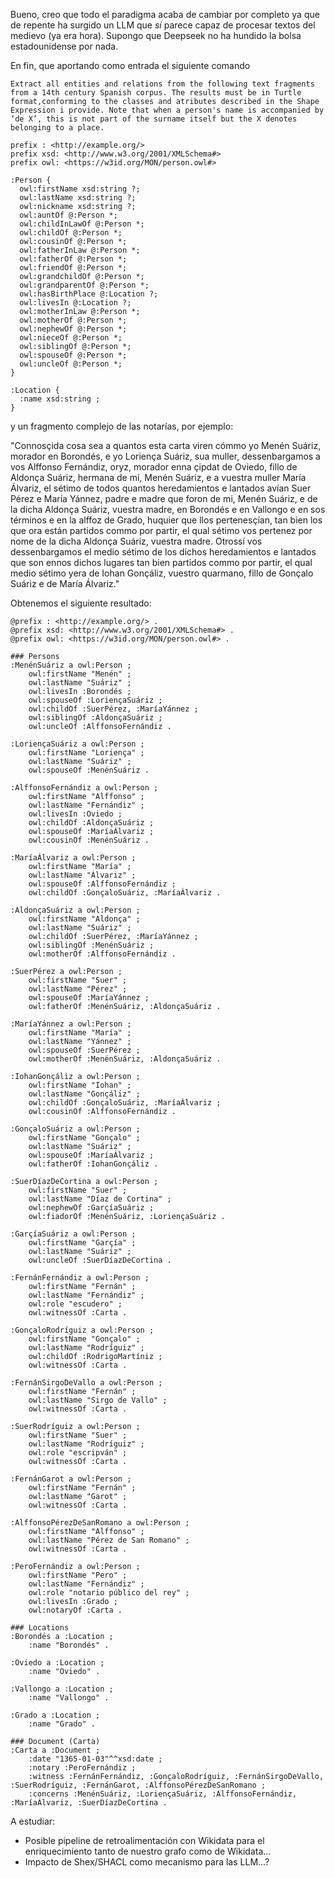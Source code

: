 Bueno, creo que todo el paradigma acaba de cambiar por completo ya que de repente ha surgido un LLM que *sí* parece capaz de procesar textos del medievo (ya era hora). Supongo que Deepseek no ha hundido la bolsa estadounidense por nada.

En fin, que aportando como entrada el siguiente comando
```
Extract all entities and relations from the following text fragments from a 14th century Spanish corpus. The results must be in Turtle format,conforming to the classes and atributes described in the Shape Expression i provide. Note that when a person's name is accompanied by ‘de X’, this is not part of the surname itself but the X denotes belonging to a place.

prefix : <http://example.org/>
prefix xsd: <http://www.w3.org/2001/XMLSchema#>
prefix owl: <https://w3id.org/MON/person.owl#>

:Person {
  owl:firstName xsd:string ?;
  owl:lastName xsd:string ?;
  owl:nickname xsd:string ?;
  owl:auntOf @:Person *;
  owl:childInLawOf @:Person *;
  owl:childOf @:Person *;
  owl:cousinOf @:Person *;
  owl:fatherInLaw @:Person *;
  owl:fatherOf @:Person *;
  owl:friendOf @:Person *;
  owl:grandchildOf @:Person *;
  owl:grandparentOf @:Person *;
  owl:hasBirthPlace @:Location ?;
  owl:livesIn @:Location ?;
  owl:motherInLaw @:Person *;
  owl:motherOf @:Person *;
  owl:nephewOf @:Person *;
  owl:nieceOf @:Person *;
  owl:siblingOf @:Person *;
  owl:spouseOf @:Person *;
  owl:uncleOf @:Person *;
}

:Location {
  :name xsd:string ;
}
```
y un fragmento complejo de las notarías, por ejemplo:

"Connosçida cosa sea a quantos esta carta viren cómmo yo Menén Suáriz, morador en Borondés, e yo Loriença Suáriz, sua muller, dessenbargamos a vos Alffonso Fernándiz, oryz, morador enna çipdat de Oviedo, fillo de Aldonça Suáriz, hermana de mí, Menén Suáriz, e a vuestra muller María Álvariz, el sétimo de todos quantos heredamientos e lantados avían Suer Pérez e María Yánnez, padre e madre que foron de mi, Menén Suáriz, e de la dicha Aldonça Suáriz, vuestra madre, en Borondés e en Vallongo e en sos términos e en la alffoz de Grado, huquier que llos pertenesçían, tan bien los que ora están partidos commo por partir, el qual sétimo vos pertenez por nome de la dicha Aldonça Suáriz, vuestra madre. Otrossí vos dessenbargamos el medio sétimo de los dichos heredamientos e lantados que son ennos dichos lugares tan bien partidos commo por partir, el qual medio sétimo yera de Iohan Gonçáliz, vuestro quarmano, fillo de Gonçalo Suáriz e de María Álvariz."

  Obtenemos el siguiente resultado:

```
@prefix : <http://example.org/> .
@prefix xsd: <http://www.w3.org/2001/XMLSchema#> .
@prefix owl: <https://w3id.org/MON/person.owl#> .

### Persons
:MenénSuáriz a owl:Person ;
    owl:firstName "Menén" ;
    owl:lastName "Suáriz" ;
    owl:livesIn :Borondés ;
    owl:spouseOf :LoriençaSuáriz ;
    owl:childOf :SuerPérez, :MaríaYánnez ;
    owl:siblingOf :AldonçaSuáriz ;
    owl:uncleOf :AlffonsoFernándiz .

:LoriençaSuáriz a owl:Person ;
    owl:firstName "Loriença" ;
    owl:lastName "Suáriz" ;
    owl:spouseOf :MenénSuáriz .

:AlffonsoFernándiz a owl:Person ;
    owl:firstName "Alffonso" ;
    owl:lastName "Fernándiz" ;
    owl:livesIn :Oviedo ;
    owl:childOf :AldonçaSuáriz ;
    owl:spouseOf :MaríaÁlvariz ;
    owl:cousinOf :MenénSuáriz .

:MaríaÁlvariz a owl:Person ;
    owl:firstName "María" ;
    owl:lastName "Álvariz" ;
    owl:spouseOf :AlffonsoFernándiz ;
    owl:childOf :GonçaloSuáriz, :MaríaÁlvariz .

:AldonçaSuáriz a owl:Person ;
    owl:firstName "Aldonça" ;
    owl:lastName "Suáriz" ;
    owl:childOf :SuerPérez, :MaríaYánnez ;
    owl:siblingOf :MenénSuáriz ;
    owl:motherOf :AlffonsoFernándiz .

:SuerPérez a owl:Person ;
    owl:firstName "Suer" ;
    owl:lastName "Pérez" ;
    owl:spouseOf :MaríaYánnez ;
    owl:fatherOf :MenénSuáriz, :AldonçaSuáriz .

:MaríaYánnez a owl:Person ;
    owl:firstName "María" ;
    owl:lastName "Yánnez" ;
    owl:spouseOf :SuerPérez ;
    owl:motherOf :MenénSuáriz, :AldonçaSuáriz .

:IohanGonçáliz a owl:Person ;
    owl:firstName "Iohan" ;
    owl:lastName "Gonçáliz" ;
    owl:childOf :GonçaloSuáriz, :MaríaÁlvariz ;
    owl:cousinOf :AlffonsoFernándiz .

:GonçaloSuáriz a owl:Person ;
    owl:firstName "Gonçalo" ;
    owl:lastName "Suáriz" ;
    owl:spouseOf :MaríaÁlvariz ;
    owl:fatherOf :IohanGonçáliz .

:SuerDíazDeCortina a owl:Person ;
    owl:firstName "Suer" ;
    owl:lastName "Díaz de Cortina" ;
    owl:nephewOf :GarçíaSuáriz ;
    owl:fiadorOf :MenénSuáriz, :LoriençaSuáriz .

:GarçíaSuáriz a owl:Person ;
    owl:firstName "Garçía" ;
    owl:lastName "Suáriz" ;
    owl:uncleOf :SuerDíazDeCortina .

:FernánFernándiz a owl:Person ;
    owl:firstName "Fernán" ;
    owl:lastName "Fernándiz" ;
    owl:role "escudero" ;
    owl:witnessOf :Carta .

:GonçaloRodríguiz a owl:Person ;
    owl:firstName "Gonçalo" ;
    owl:lastName "Rodríguiz" ;
    owl:childOf :RodrigoMartíniz ;
    owl:witnessOf :Carta .

:FernánSirgoDeVallo a owl:Person ;
    owl:firstName "Fernán" ;
    owl:lastName "Sirgo de Vallo" ;
    owl:witnessOf :Carta .

:SuerRodríguiz a owl:Person ;
    owl:firstName "Suer" ;
    owl:lastName "Rodríguiz" ;
    owl:role "escripván" ;
    owl:witnessOf :Carta .

:FernánGarot a owl:Person ;
    owl:firstName "Fernán" ;
    owl:lastName "Garot" ;
    owl:witnessOf :Carta .

:AlffonsoPérezDeSanRomano a owl:Person ;
    owl:firstName "Alffonso" ;
    owl:lastName "Pérez de San Romano" ;
    owl:witnessOf :Carta .

:PeroFernándiz a owl:Person ;
    owl:firstName "Pero" ;
    owl:lastName "Fernándiz" ;
    owl:role "notario público del rey" ;
    owl:livesIn :Grado ;
    owl:notaryOf :Carta .

### Locations
:Borondés a :Location ;
    :name "Borondés" .

:Oviedo a :Location ;
    :name "Oviedo" .

:Vallongo a :Location ;
    :name "Vallongo" .

:Grado a :Location ;
    :name "Grado" .

### Document (Carta)
:Carta a :Document ;
    :date "1365-01-03"^^xsd:date ;
    :notary :PeroFernándiz ;
    :witness :FernánFernándiz, :GonçaloRodríguiz, :FernánSirgoDeVallo, :SuerRodríguiz, :FernánGarot, :AlffonsoPérezDeSanRomano ;
    :concerns :MenénSuáriz, :LoriençaSuáriz, :AlffonsoFernándiz, :MaríaÁlvariz, :SuerDíazDeCortina .
```
A estudiar: 
* Posible pipeline de retroalimentación con Wikidata para el enriquecimiento tanto de nuestro grafo como de Wikidata...
* Impacto de Shex/SHACL como mecanismo para las LLM...?
